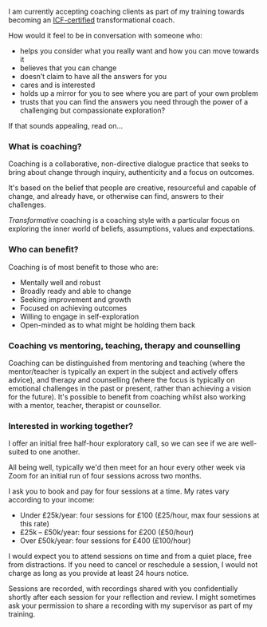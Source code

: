 <p class="lead">I am currently accepting coaching clients as part of my training towards becoming an <a href="https://coachingfederation.org/credentials-and-standards">ICF-certified</a> transformational coach.</p>

How would it feel to be in conversation with someone who:

* helps you consider what you really want and how you can move towards it
* believes that you can change
* doesn’t claim to have all the answers for you
* cares and is interested
* holds up a mirror for you to see where you are part of your own problem
* trusts that you can find the answers you need through the power of a challenging but compassionate exploration?

If that sounds appealing, read on&hellip;

### What is coaching?

Coaching is a collaborative, non-directive dialogue practice that seeks to bring about change through inquiry, authenticity and a focus on outcomes.

It's based on the belief that people are creative, resourceful and capable of change, and already have, or otherwise can find, answers to their challenges.

*Transformative* coaching is a coaching style with a particular focus on exploring the inner world of beliefs, assumptions, values and expectations.

### Who can benefit?

Coaching is of most benefit to those who are:

* Mentally well and robust
* Broadly ready and able to change
* Seeking improvement and growth
* Focused on achieving outcomes
* Willing to engage in self-exploration
* Open-minded as to what might be holding them back

### Coaching vs mentoring, teaching, therapy and counselling

Coaching can be distinguished from mentoring and teaching (where the mentor/teacher is typically an expert in the subject and actively offers advice), and therapy and counselling (where the focus is typically on emotional challenges in the past or present, rather than achieving a vision for the future). It's possible to benefit from coaching whilst also working with a mentor, teacher, therapist or counsellor.

### Interested in working together?

I offer an initial free half-hour exploratory call, so we can see if we are well-suited to one another.

All being well, typically we'd then meet for an hour every other week via Zoom for an initial run of four sessions across two months.

I ask you to book and pay for four sessions at a time. My rates vary according to your income:

* Under £25k/year: four sessions for £100 (£25/hour, max four sessions at this rate)
* £25k – £50k/year: four sessions for £200 (£50/hour)
* Over £50k/year: four sessions for £400 (£100/hour)

I would expect you to attend sessions on time and from a quiet place, free from distractions. If you need to cancel or reschedule a session, I would not charge as long as you provide at least 24 hours notice.

Sessions are recorded, with recordings shared with you confidentially shortly after each session for your reflection and review. I might sometimes ask your permission to share a recording with my supervisor as part of my training.

